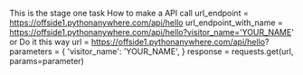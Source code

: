 This is the stage one task 
How to make a API call
url_endpoint = https://offside1.pythonanywhere.com/api/hello
url_endpoint_with_name = https://offside1.pythonanywhere.com/api/hello?visitor_name='YOUR_NAME'
or 
Do it this way 
url = https://offside1.pythonanywhere.com/api/hello?
parameters = {
'visitor_name': 'YOUR_NAME',
}
response = requests.get(url, params=parameter)
